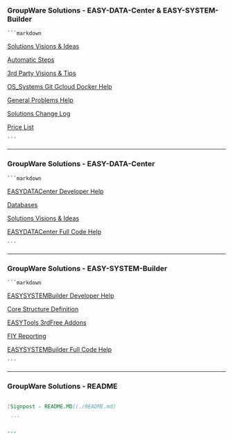 
### GroupWare Solutions - EASY-DATA-Center & EASY-SYSTEM-Builder   

    ```markdown  

[Solutions Visions & Ideas](./SolutionsVisions&Ideas.MD)  

[Automatic Steps](./AUTO_STEPS_Look_First.md)  

[3rd Party Visions & Tips](./3rdPartyVisionsTips.md)  
        
[OS_Systems Git Gcloud Docker Help](./OS_System_Git_Gcloud_Help.md)  

[General Problems Help](./General_Problems_Help.md)  

[Solutions Change Log](./SolutionsChangeLog.MD)  

[Price List](./PriceList.MD)  

    ```  
    
---

### GroupWare Solutions - EASY-DATA-Center  

    ```markdown  
        
[EASYDATACenter Developer Help](./EASYDATACENTER_Code_Help.MD)  

[Databases](./DATABASES.md)  

[Solutions Visions & Ideas](./SolutionsVisions&Ideas.MD)  

[EASYDATACenter Full Code Help](./FullCodeInfo/EASYDATACenterFullCodeDocs.md)  

    ```  
    
---

### GroupWare Solutions - EASY-SYSTEM-Builder 

    ```markdown  
        
[EASYSYSTEMBuilder Developer Help](./EASYSYSTEMBuilder_Code_Help.md)  
        
[Core Structure Definition](./CoreStructureDefinition.md)  

[EASYTools 3rdFree Addons](./EASYTools_3rdFreeAddons.MD)  

[FIY Reporting](./FIYReporting.md)  

[EASYSYSTEMBuilder Full Code Help](./FullCodeInfo/EASYSYSTEMBuilderFullCodeDocs.md)  

    ```   
    
---

### GroupWare Solutions - README 

   ```markdown  

[Signpost - README.MD](./README.md)  

    ```  
    
--- 